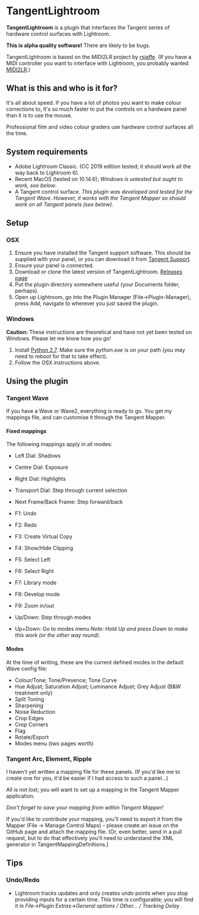 ﻿# TangentLightroom

**TangentLightroom** is a plugin that interfaces the Tangent series
of hardware control surfaces with Lightroom.

**This is alpha quality software!** There are likely to be bugs.

TangentLightroom is based on the *MIDI2LR* project by
[rsjaffe](https://github.com/rsjaffe/). (If you have a MIDI
controller you want to interface with Lightroom, you probably wanted
[MIDI2LR](https://rsjaffe.github.io/MIDI2LR/).)

## What is this and who is it for?

It's all about speed. If you have a lot of photos you want to make
colour corrections to, it's so much faster to put the controls on a
hardware panel than it is to use the mouse.

Professional film and video colour graders use hardware control surfaces all the time.

## System requirements

- Adobe Lightroom Classic. (CC 2019 edition tested; it should work all the way back to Lightroom 6).
- Recent MacOS (tested on 10.14.6); _Windows is untested but ought to work, see below_.
- A Tangent control surface. _This plugin was developed and tested
for the Tangent Wave. However, it works with the Tangent Mapper so should
work on all Tangent panels (see below)._

## Setup

### OSX

1. Ensure you have installed the Tangent support software. This
should be supplied with your panel, or you can download it from [Tangent
Support](https://www.tangentwave.co.uk/tangent-support/).
1. Ensure your panel is connected.
1. Download or clone the latest version of TangentLightroom. [Releases
page](https://github.com/crazyscot/tangent-lightroom/releases)
1. Put the plugin directory somewhere useful (your Documents folder, perhaps).
1. Open up Lightroom, go into the Plugin Manager
(File→Plugin-Manager), press Add, navigate to wherever you just saved
the plugin.

### Windows

**Caution:** These instructions are theoretical and have not yet been tested on Windows. Please let me know how you go!

1. Install [Python 2.7](https://www.python.org/download/releases/2.7/). Make sure the _python.exe_ is on your path (you may need to reboot for that to take effect).
1. Follow the OSX instructions above.

## Using the plugin

### Tangent Wave

If you have a Wave or Wave2, everything is ready to go.
You get my mappings file, and can customise it through the Tangent Mapper.

#### Fixed mappings

The following mappings apply in all modes:

- Left Dial: Shadows
- Centre Dial: Exposure
- Right Dial: Highlights

- Transport Dial: Step through current selection
- Next Frame/Back Frame: Step forward/back

- F1: Undo
- F2: Redo
- F3: Create Virtual Copy
- F4: Show/Hide Clipping
- F5: Select Left
- F6: Select Right
- F7: Library mode
- F8: Develop mode
- F9: Zoom in/out

- Up/Down: Step through modes
- Up+Down: Go to modes menu _Note: Hold Up and press Down to make this work (or the other way round)._

#### Modes

At the time of writing, these are the current defined modes in the default Wave config file:

* Colour/Tone; Tone/Presence; Tone Curve
* Hue Adjust; Saturation Adjust; Luminance Adjust; Grey Adjust (B&W treatment only)
* Split Toning
* Sharpening
* Noise Reduction
* Crop Edges
* Crop Corners
* Flag
* Rotate/Export
* Modes menu (two pages worth)

### Tangent Arc, Element, Ripple

I haven't yet written a mapping file for these panels. (If you'd
like me to create one for you, it'd be easier if I had access to such
a panel...)

All is not lost; you will want to set up a mapping in the Tangent Mapper application.

*Don't forget to save your mapping from within Tangent Mapper!*

If you'd like to contribute your mapping, you'll need to export it
from the Mapper (File → Manage Control Maps) - please create an issue
on the GitHub page and attach the mapping file. (Or, even better, send
in a pull request, but to do that effectively you'll need to understand
the XML generator in TangentMappingDefinitions.)

## Tips

### Undo/Redo

* Lightroom tracks updates and only creates undo points when you stop providing inputs
for a certain time. This time is configurable; you will find it in _File→Plugin
Extras→General options / Other... / Tracking Delay_ .
